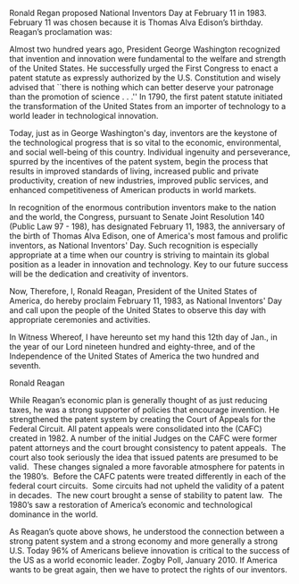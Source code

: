 
Ronald Regan proposed National Inventors Day at February 11 in 1983. February 11 was chosen because it is Thomas Alva Edison’s birthday. Reagan’s proclamation was:

  

Almost two hundred years ago, President George Washington recognized that invention and innovation were fundamental to the welfare and strength of the United States. He successfully urged the First Congress to enact a patent statute as expressly authorized by the U.S. Constitution and wisely advised that ``there is nothing which can better deserve your patronage than the promotion of science . . .'' In 1790, the first patent statute initiated the transformation of the United States from an importer of technology to a world leader in technological innovation.

  

Today, just as in George Washington's day, inventors are the keystone of the technological progress that is so vital to the economic, environmental, and social well-being of this country. Individual ingenuity and perseverance, spurred by the incentives of the patent system, begin the process that results in improved standards of living, increased public and private productivity, creation of new industries, improved public services, and enhanced competitiveness of American products in world markets.

In recognition of the enormous contribution inventors make to the nation and the world, the Congress, pursuant to Senate Joint Resolution 140 (Public Law 97 - 198), has designated February 11, 1983, the anniversary of the birth of Thomas Alva Edison, one of America's most famous and prolific inventors, as National Inventors' Day. Such recognition is especially appropriate at a time when our country is striving to maintain its global position as a leader in innovation and technology. Key to our future success will be the dedication and creativity of inventors.

  

Now, Therefore, I, Ronald Reagan, President of the United States of America, do hereby proclaim February 11, 1983, as National Inventors' Day and call upon the people of the United States to observe this day with appropriate ceremonies and activities.

In Witness Whereof, I have hereunto set my hand this 12th day of Jan., in the year of our Lord nineteen hundred and eighty-three, and of the Independence of the United States of America the two hundred and seventh.

  

Ronald Reagan

  

While Reagan’s economic plan is generally thought of as just reducing taxes, he was a strong supporter of policies that encourage invention. He strengthened the patent system by creating the Court of Appeals for the Federal Circuit. All patent appeals were consolidated into the (CAFC) created in 1982. A number of the initial Judges on the CAFC were former patent attorneys and the court brought consistency to patent appeals.  The court also took seriously the idea that issued patents are presumed to be valid.  These changes signaled a more favorable atmosphere for patents in the 1980’s.  Before the CAFC patents were treated differently in each of the federal court circuits.  Some circuits had not upheld the validity of a patent in decades.  The new court brought a sense of stability to patent law.  The 1980’s saw a restoration of America’s economic and technological dominance in the world.   

  

As Reagan’s quote above shows, he understood the connection between a strong patent system and a strong economy and more generally a strong U.S. Today 96% of Americans believe innovation is critical to the success of the US as a world economic leader. Zogby Poll, January 2010. If America wants to be great again, then we have to protect the rights of our inventors.